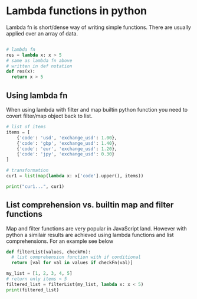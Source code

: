 # Lambda functions in python

Lambda fn is short/dense way of writing simple functions. There are usually applied over an array of data.

```python

# lambda fn
res = lambda x: x > 5
# same as lambda fn above
# written in def notation
def res(x):
  return x > 5

```

## Using lambda fn

When using lambda with filter and map builtin python function you need to covert filter/map object back to list.

```python
# list of items
items = [
    {'code': 'usd', 'exchange_usd': 1.00},
    {'code': 'gbp', 'exchange_usd': 1.40},
    {'code': 'eur', 'exchange_usd': 1.20},
    {'code': 'jpy', 'exchange_usd': 0.30}
]

# transformation
cur1 = list(map(lambda x: x['code'].upper(), items))

print("cur1...", cur1)

```

## List comprehension vs. builtin map and filter functions

Map and filter functions are very popular in JavaScript land. However with python a similair results are achieved using lambda functions and list comprehensions. For an example see below

```python
def filterList(values, checkFn):
  # list comprehension function with if conditional
  return [val for val in values if checkFn(val)]

my_list = [1, 2, 3, 4, 5]
# return only items < 5
filtered_list = filterList(my_list, lambda x: x < 5)
print(filtered_list)

```

